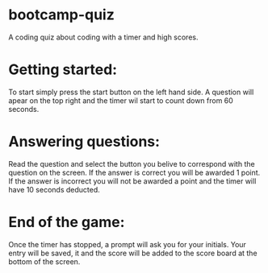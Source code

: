 # bootcamp-quiz
A coding quiz about coding with a timer and high scores.


# Getting started:
To start simply press the start button on the left hand side.
A question will apear on the top right and the timer wil start to count down from 60 seconds.

# Answering questions:
Read the question and select the button you belive to correspond with the question on the screen.
If the answer is correct you will be awarded 1 point.
If the answer is incorrect you will not be awarded a point and the timer will have 10 seconds deducted.

# End of the game:
Once the timer has stopped, a prompt will ask you for your initials.
Your entry will be saved, it and the score will be added to the score board at the bottom of the screen.
